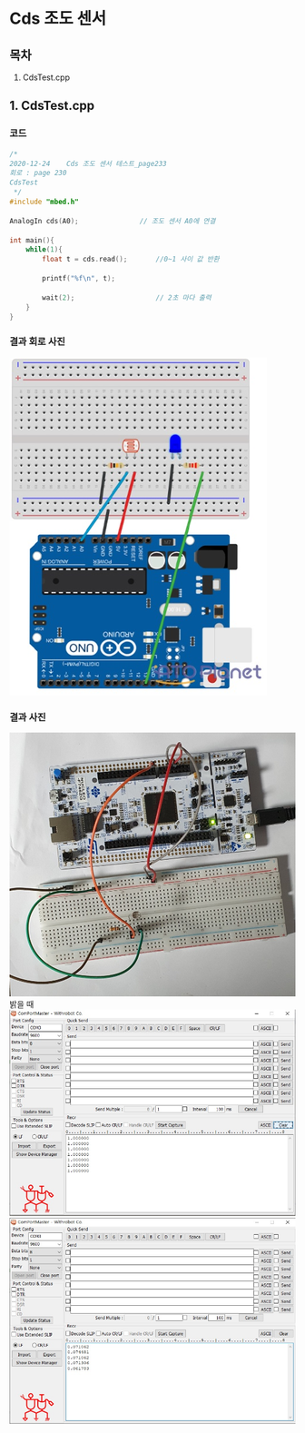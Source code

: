# Cds 조도 센서

## 목차
1. CdsTest.cpp
## 1. CdsTest.cpp
### 코드
```c++
/*
2020-12-24    Cds 조도 센서 테스트_page233
회로 : page 230
CdsTest
 */
#include "mbed.h"

AnalogIn cds(A0);               // 조도 센서 A0에 연결

int main(){
    while(1){
        float t = cds.read();       //0~1 사이 값 반환

        printf("%f\n", t);

        wait(2);                    // 2초 마다 출력
    }
}

```
### 결과 회로 사진
![DefaultPrint](https://github.com/HongyeongJu/MbedCode/blob/master/Chapter05_CDS%20%EC%A1%B0%EB%8F%84%20%EC%84%BC%EC%84%9C/1_CdsTest_circuit.jpg)
### 결과 사진
![DefaultPrint](https://github.com/HongyeongJu/MbedCode/blob/master/Chapter05_CDS%20%EC%A1%B0%EB%8F%84%20%EC%84%BC%EC%84%9C/1_CdsTest_result_picture.jpg)
밝을 때
![밝을 때 ](https://github.com/HongyeongJu/MbedCode/blob/master/Chapter05_CDS%20%EC%A1%B0%EB%8F%84%20%EC%84%BC%EC%84%9C/1_CdsTest_result(%EB%B0%9D%EC%9D%84%EB%95%8C).jpg)
![어두울 때](https://github.com/HongyeongJu/MbedCode/blob/master/Chapter05_CDS%20%EC%A1%B0%EB%8F%84%20%EC%84%BC%EC%84%9C/1_CdsTest_result(%EC%96%B4%EB%91%90%EC%9A%B8%20%EB%95%8C).jpg)
